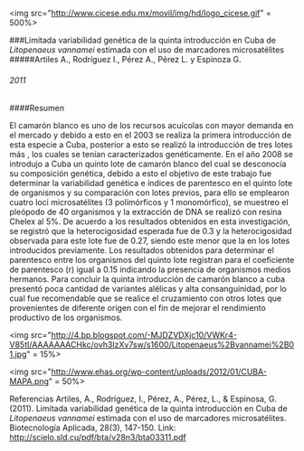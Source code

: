 <img src="http://www.cicese.edu.mx/movil/img/hd/logo_cicese.gif" = 500%>

###Limitada variabilidad genética de la quinta introducción en Cuba de *Litopenaeus vannamei* estimada con el uso de marcadores microsatélites
#####Artiles A., Rodríguez I., Pérez A., Pérez L. y Espinoza G.
###### 2011


####Resumen

El camarón blanco es uno de los recursos acuícolas con mayor demanda en el mercado y debido a esto en el 2003 se realiza la primera 
introducción de esta especie a Cuba, posterior a esto se realizó la introducción de tres lotes más , los cuales se tenían caracterizados
genéticamente. En el año 2008 se introdujo a Cuba un quinto lote de camarón blanco del cual se desconocía su composición genética, debido
a esto el objetivo de este trabajo fue determinar la variabilidad genética e índices de parentesco en el quinto lote de organismos y su 
comparación con lotes previos,  para ello se emplearon cuatro loci microsatélites (3 polimórficos y 1 monomórfico), se muestreo el
pleópodo de 40 organismos y la extracción de DNA se realizó con resina Chelex al 5%. De acuerdo a los resultados obtenidos en esta 
investigación, se registró que la heterocigosidad esperada fue de 0.3 y la heterocigosidad observada para este lote fue de 0.27, siendo 
este menor que la en los lotes introducidos previamente. Los resultados obtenidos para determinar el parentesco entre los organismos del 
quinto lote registran para el coeficiente de parentesco (r) igual a 0.15 indicando la presencia de organismos medios hermanos. Para
concluir la quinta introducción de camarón blanco a cuba presentó poca cantidad de variantes alélicas y alta consanguinidad, por lo cual 
fue recomendable que se realice el cruzamiento con otros lotes que provenientes de diferente origen con el fin de mejorar el rendimiento
productivo de los organismos. 

<img src="http://4.bp.blogspot.com/-MJDZVDXjc10/VWKr4-V85tI/AAAAAAACHkc/ovh3IzXv7sw/s1600/Litopenaeus%2Bvannamei%2B01.jpg" = 15%>

<img src="http://www.ehas.org/wp-content/uploads/2012/01/CUBA-MAPA.png" = 50%>

Referencias
Artiles, A., Rodríguez, I., Pérez, A., Pérez, L., & Espinosa, G. (2011). Limitada variabilidad genética de la quinta introducción 
en Cuba de *Litopenaeus vannamei* estimada con el uso de marcadores microsatélites. Biotecnología Aplicada, 28(3), 147-150.
Link: http://scielo.sld.cu/pdf/bta/v28n3/bta03311.pdf

